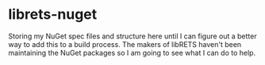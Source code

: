 # librets-nuget
Storing my NuGet spec files and structure here until I can figure out a better way to add this to a build process.  The makers of libRETS haven't been maintaining the NuGet packages so I am going to see what I can do to help.
